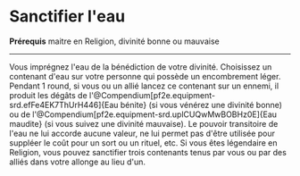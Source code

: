 # Sanctifier l'eau

<p><span><strong>Prérequis</strong> maitre en Religion, divinité bonne ou mauvaise<br></span></p>
<hr>
<p>Vous imprégnez l'eau de la bénédiction de votre divinité. Choisissez un contenant d'eau sur votre personne qui possède un encombrement léger. Pendant 1 round, si vous ou un allié lancez ce contenant sur un ennemi, il produit les dégâts de l'@Compendium[pf2e.equipment-srd.efFe4EK7ThUrH446]{Eau bénite} (si vous vénérez une divinité bonne) ou de l'@Compendium[pf2e.equipment-srd.uplCUQwMwBOBHz0E]{Eau maudite} (si vous suivez une divinité mauvaise). Le pouvoir transitoire de l'eau ne lui accorde aucune valeur, ne lui permet pas d'être utilisée pour suppléer le coût pour un sort ou un rituel, etc. Si vous êtes légendaire en Religion, vous pouvez sanctifier trois contenants tenus par vous ou par des alliés dans votre allonge au lieu d'un.&nbsp;</p>